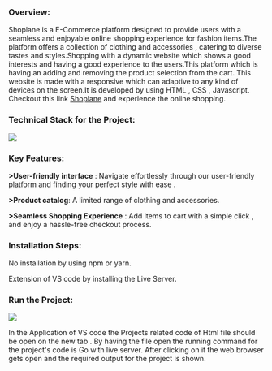 <h3><b>Overview:</b></h3>

Shoplane is a E-Commerce platform designed to provide users with a seamless and enjoyable online shopping experience for fashion items.The platform offers a collection of clothing and accessories , catering to diverse tastes and styles.Shopping with a dynamic website which shows a good interests and having a good experience to the users.This platform which is having an adding and removing the product selection from the cart. This website is made with a responsive which can adaptive to any kind of devices on the screen.It is developed by using HTML , CSS , Javascript.
Checkout this link <a href="20r01a0404.github.io/Shoplane/">Shoplane</a> and experience the online shopping.

<h3><b>Technical Stack for the Project:</b></h3>

<img src="https://encrypted-tbn0.gstatic.com/images?q=tbn:ANd9GcSiNIb8a_JtSDxRsQUwM-YnQAkMriCCarx13CP6YGRDxx-CecLLv8ha9CvnLkuaIw1Uew&usqp=CAU"/>

<h3><b>Key Features:</b></h3>


<b>>User-friendly interface</b> :
Navigate effortlessly through our user-friendly platform and finding your perfect style with ease .

<b>>Product catalog</b>:
A limited range of clothing and accessories.

<b>>Seamless Shopping Experience</b> :
Add items to cart with a simple click , and enjoy a hassle-free checkout process.


<h3><b>Installation Steps:</b></h3>
No installation by using npm or yarn.

Extension of VS code by installing the Live Server.


<h3><b>Run the Project:</b></h3>

<img src="https://encrypted-tbn0.gstatic.com/images?q=tbn:ANd9GcT6qFV8dxdP-jTNqWZyH6fjCFDPGITimNvI8w&s"/>


In the Application of VS code the Projects related code of Html file should be open on the new tab .
By having the file open the running command for the project's code is Go with live server. 
After clicking on it the web browser gets open and the required output for the project is shown.
